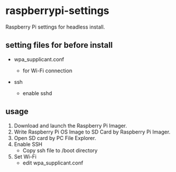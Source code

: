 # raspberrypi-settings

Raspberry Pi settings for headless install.


## setting files for before install

* wpa_supplicant.conf
    * for Wi-Fi connection

* ssh
    * enable sshd


## usage

1. Download and launch the Raspberry Pi Imager.
2. Write Raspberry Pi OS Image to SD Card by Raspberry Pi Imager.
3. Open SD card by PC File Explorer.
4. Enable SSH
    * Copy ssh file to /boot directory
5. Set Wi-Fi
    * edit wpa_supplicant.conf

